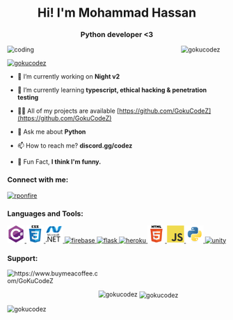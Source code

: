 <h1 align="center">Hi! I'm Mohammad Hassan</h1>
<h3 align="center">Python developer <3</h3>
<img alt=coding align="left" width=400 src="https://media.tenor.com/Mtt_u2FtYBkAAAAC/coffee-code.gif">
<p align="left"> <img src="https://komarev.com/ghpvc/?username=gokucodez&label=Profile%20views&color=0e75b6&style=flat" alt="gokucodez" /> </p>

<p align="left"> <a href="https://github.com/ryo-ma/github-profile-trophy"><img src="https://github-profile-trophy.vercel.app/?username=gokucodez" alt="gokucodez" /></a> </p>

- 🔭 I’m currently working on **Night v2**

- 🌱 I’m currently learning **typescript, ethical hacking & penetration testing**

- 👨‍💻 All of my projects are available [https://github.com/GokuCodeZ](https://github.com/GokuCodeZ)

- 💬 Ask me about **Python**

- 📫 How to reach me? **discord.gg/codez**

- 💬 Fun Fact, **I think I'm funny.**

<h3 align="left">Connect with me:</h3>
<p align="left">
<a href="https://discord.gg/rponfire" target="blank"><img align="center" src="https://raw.githubusercontent.com/rahuldkjain/github-profile-readme-generator/master/src/images/icons/Social/discord.svg" alt="rponfire" height="30" width="40" /></a>
</p>

<h3 align="left">Languages and Tools:</h3>
<p align="left"> <a href="https://www.w3schools.com/cs/" target="_blank" rel="noreferrer"> <img src="https://raw.githubusercontent.com/devicons/devicon/master/icons/csharp/csharp-original.svg" alt="csharp" width="40" height="40"/> </a> <a href="https://www.w3schools.com/css/" target="_blank" rel="noreferrer"> <img src="https://raw.githubusercontent.com/devicons/devicon/master/icons/css3/css3-original-wordmark.svg" alt="css3" width="40" height="40"/> </a> <a href="https://dotnet.microsoft.com/" target="_blank" rel="noreferrer"> <img src="https://raw.githubusercontent.com/devicons/devicon/master/icons/dot-net/dot-net-original-wordmark.svg" alt="dotnet" width="40" height="40"/> </a> <a href="https://firebase.google.com/" target="_blank" rel="noreferrer"> <img src="https://www.vectorlogo.zone/logos/firebase/firebase-icon.svg" alt="firebase" width="40" height="40"/> </a> <a href="https://flask.palletsprojects.com/" target="_blank" rel="noreferrer"> <img src="https://www.vectorlogo.zone/logos/pocoo_flask/pocoo_flask-icon.svg" alt="flask" width="40" height="40"/> </a> <a href="https://heroku.com" target="_blank" rel="noreferrer"> <img src="https://www.vectorlogo.zone/logos/heroku/heroku-icon.svg" alt="heroku" width="40" height="40"/> </a> <a href="https://www.w3.org/html/" target="_blank" rel="noreferrer"> <img src="https://raw.githubusercontent.com/devicons/devicon/master/icons/html5/html5-original-wordmark.svg" alt="html5" width="40" height="40"/> </a> <a href="https://developer.mozilla.org/en-US/docs/Web/JavaScript" target="_blank" rel="noreferrer"> <img src="https://raw.githubusercontent.com/devicons/devicon/master/icons/javascript/javascript-original.svg" alt="javascript" width="40" height="40"/> </a> <a href="https://www.python.org" target="_blank" rel="noreferrer"> <img src="https://raw.githubusercontent.com/devicons/devicon/master/icons/python/python-original.svg" alt="python" width="40" height="40"/> </a> <a href="https://unity.com/" target="_blank" rel="noreferrer"> <img src="https://www.vectorlogo.zone/logos/unity3d/unity3d-icon.svg" alt="unity" width="40" height="40"/> </a> </p>

<h3 align="left">Support:</h3>
<p><a href="https://www.buymeacoffee.com/https://www.buymeacoffee.com/GoKuCodeZ"> <img align="left" src="https://cdn.buymeacoffee.com/buttons/v2/default-yellow.png" height="50" width="210" alt="https://www.buymeacoffee.com/GoKuCodeZ" /></a></p><br><br>

<p><img align="left" src="https://github-readme-stats.vercel.app/api/top-langs?username=gokucodez&show_icons=true&locale=en&layout=compact" alt="gokucodez" /></p>

<p>&nbsp;<img align="center" src="https://github-readme-stats.vercel.app/api?username=gokucodez&show_icons=true&locale=en" alt="gokucodez" /></p>

<p><img align="center" src="https://github-readme-streak-stats.herokuapp.com/?user=gokucodez&" alt="gokucodez" /></p>
